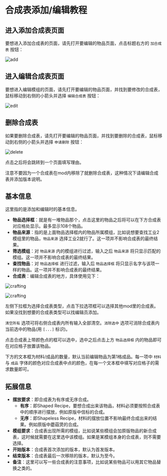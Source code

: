 # 合成表添加/编辑教程

## 进入添加合成表页面

要想进入添加合成表的页面，请先打开要编辑的物品页面，点击标题右方的 `加合成表` 按钮：

![add](https://cloud.githubusercontent.com/assets/5229241/12781412/30d45bd4-caaf-11e5-853d-3264cef7be4f.png)

## 进入编辑合成表页面

要想进入编辑模组的页面，请先打开要编辑的物品页面，并找到要修改的合成表，鼠标移动到右侧的小箭头并选择 `编辑合成表` 按钮：

![edit](https://cloud.githubusercontent.com/assets/5229241/12781509/d2594442-caaf-11e5-9b47-21465487c6b6.png)

## 删除合成表

如果要删除合成表，请先打开要编辑的物品页面，并找到要删除的合成表，鼠标移动到右侧的小箭头并选择 `申请删除` 按钮：

![delete](https://cloud.githubusercontent.com/assets/5229241/12781557/0e17e646-cab0-11e5-9ac3-4a976a93386c.png)

点击之后将会跳转到一个页面填写理由。

注意不要因为一个合成表在mod内移除了就删除合成表，这种情况下请编辑合成表并添加版本说明。

## 基本信息

这里指的是添加和编辑时的基本信息。

- **物品选择框**：就是有一堆物品那个，点击这里的物品之后将可以在下方合成表对应格处显示。最多显示108个物品。
- **物品来源**：指的是上面物品选择框内的物品所属模组，比如说想要查找工业2模组里的物品，`物品来源` 选择工业2就行了。这一项并不影响合成表的最终结果。
- **筛选模组**：对 `物品来源` 内的模组进行过滤，输入之后 `物品来源` 将只显示匹配的模组。这一项并不影响合成表的最终结果。
- **查找物品**：对 `物品选择框` 进行过滤，输入后 `物品选择框` 将只显示名字与该项一样的物品。这一项并不影响合成表的最终结果。
- **合成表**：编辑合成表的地方，具体使用见下：

![crafting](https://cloud.githubusercontent.com/assets/5229241/12782372/db840646-cab5-11e5-8a08-813714295c64.png)

![crafting](https://cloud.githubusercontent.com/assets/5229241/12782725/13329b0a-cab8-11e5-93b9-19fda91babd2.png)

左侧下拉框为选择合成表类型，点击下拉选项框可以选择其他mod里的合成表。如果没找到想要的合成表类型可以找编辑员添加。

`清空所有` 选项可将右侧合成表内所有输入全部清空。`消除选中` 选项可消除合成表内当前选中的物品(用 `[...]` 标识)。

点击合成表上带颜色点的框可以选中，选中之后点击上方 `物品选择框` 内的物品即可在对应格子放置该物品。

下方的文本框为材料/成品的数量，默认当前编辑物品为第1格成品。每一项中 `材料` 与 `成品` 字体的颜色对应合成表中点的颜色，在每一个文本框中填写对应格子的需求数量即可。

## 拓展信息

- **摆放要求**：即合成表为有序或无序合成。
	- **有序**：即Shaped Recipe，要想合成出来该物品，材料必须要按照合成表中的顺序进行摆放，例如原版中信标的合成。
	- **无序**：即Shapeless Recipe，材料的摆放位置不影响最终合成出来的结果。例如原版中蘑菇煲的合成。
- **模组要求**：合成表出现所需的模组，比如说某些模组会加原版物品的新合成表，这时候就需要在这里选中该模组。如果是某模组本身的合成表，则不需要选择。
- **开始版本**：合成表首次添加的版本，默认为首发版本。
- **结束版本**：合成表最后一次移除的版本，默认为至今。
- **备注**：这里可以写一些合成表的注意事项，比如说某些物品可以用其它物品替换之类的。
